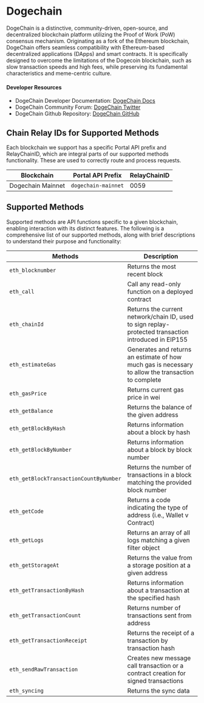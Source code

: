 # Dogechain

DogeChain is a distinctive, community-driven, open-source, and decentralized blockchain platform utilizing the Proof of Work (PoW) consensus mechanism. Originating as a fork of the Ethereum blockchain, DogeChain offers seamless compatibility with Ethereum-based decentralized applications (DApps) and smart contracts. It is specifically designed to overcome the limitations of the Dogecoin blockchain, such as slow transaction speeds and high fees, while preserving its fundamental characteristics and meme-centric culture.

#### Developer Resources

- DogeChain Developer Documentation: [DogeChain Docs](https://docs.dogechain.dog/docs/overview)
- DogeChain Community Forum: [DogeChain Twitter](https://twitter.com/DogeSwap_fans)
- DogeChain Github Repository: [DogeChain GitHub](https://github.com/dogechain-lab/dogechain)

## Chain Relay IDs for Supported Methods
Each blockchain we support has a specific Portal API prefix and RelayChainID, which are integral parts of our supported methods functionality. These are used to correctly route and process requests.

| Blockchain | Portal API Prefix | RelayChainID |
|---------|-------------|-------------|
| Dogechain Mainnet | `dogechain-mainnet` | 0059 |

## Supported Methods
Supported methods are API functions specific to a given blockchain, enabling interaction with its distinct features. The following is a comprehensive list of our supported methods, along with brief descriptions to understand their purpose and functionality:

| Methods | Description |
|---------|-------------|
| `eth_blocknumber` | Returns the most recent block |
| `eth_call` | Call any read-only function on a deployed contract |
| `eth_chainId` | Returns the current network/chain ID, used to sign replay-protected transaction introduced in EIP155 |
| `eth_estimateGas` | Generates and returns an estimate of how much gas is necessary to allow the transaction to complete |
| `eth_gasPrice` | Returns current gas price in wei |
| `eth_getBalance` | Returns the balance of the given address |
| `eth_getBlockByHash` | Returns information about a block by hash |
| `eth_getBlockByNumber` | Returns information about a block by block number |
| `eth_getBlockTransactionCountByNumber` | Returns the number of transactions in a block matching the provided block number |
| `eth_getCode` | Returns a code indicating the type of address (i.e., Wallet v Contract) |
| `eth_getLogs` | Returns an array of all logs matching a given filter object |
| `eth_getStorageAt` | Returns the value from a storage position at a given address |
| `eth_getTransactionByHash` | Returns information about a transaction at the specified hash |
| `eth_getTransactionCount` | Returns number of transactions sent from address |
| `eth_getTransactionReceipt` | Returns the receipt of a transaction by transaction hash |
| `eth_sendRawTransaction` | Creates new message call transaction or a contract creation for signed transactions |
| `eth_syncing` | Returns the sync data |